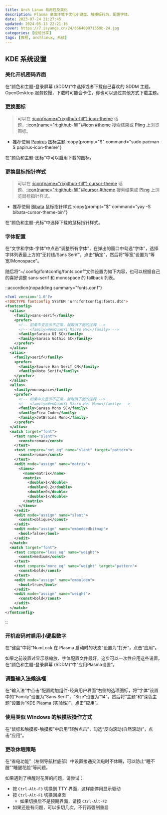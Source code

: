 ```yaml
---
title: Arch Linux 易用性及美化
description: Plasma 桌面环境下优化小键盘、触摸板行为，配置字体。
date: 2023-07-24 21:27:45
updated: 2024-05-13 22:21:16
cover: https://7.isyangs.cn/24/666400971559b-24.jpg
categories: [经验分享]
tags: [教程, archlinux, 系统]
---
```


## KDE 系统设置

### 美化开机密码界面

在“颜色和主题-登录屏幕 (SDDM)”中选择或者下载自己喜欢的 SDDM 主题。OpenDesktop 服务较慢，下载时可能会卡住，你也可以通过其他方式下载主题。

### 更换图标

> 可以在 [:icon{name="ri:github-fill"} icon-theme](https://github.com/topics/icon-theme) 话题、[:icon{name="ri:github-fill"}#icon #theme](https://github.com/search?q=%23icon+%23theme) 搜索结果或 [Pling](https://www.pling.com/browse?cat=386) 上浏览图标。

- 推荐使用 [Papirus](https://github.com/PapirusDevelopmentTeam/papirus-icon-theme) 图标主题
  :copy{prompt="$" command="sudo pacman -S papirus-icon-theme"}

在“颜色和主题-图标”中可以启用下载的图标。

### 更换鼠标指针样式

> 可以在 [:icon{name="ri:github-fill"} cursor-theme](https://github.com/topics/cursor-theme) 话题、[:icon{name="ri:github-fill"}#cursor #theme](https://github.com/search?q=%23cursor+%23theme) 搜索结果或 [Pling](https://www.pling.com/browse?cat=107) 上浏览鼠标指针样式。

- 推荐使用 [Bibata](https://github.com/ful1e5/Bibata_Cursor) 鼠标指针样式
  :copy{prompt="$" command="yay -S bibata-cursor-theme-bin"}

在“颜色和主题-光标”中选择下载的鼠标指针样式。

### 字体配置

在“文字和字体-字体”中点击“调整所有字体”，在弹出的窗口中勾选“字体”，选择字体列表最上方的“无衬线/Sans Serif”，点击“确定”，然后将“等宽”设置为“等宽/Monospace”。

随后将“~/.config/fontconfig/fonts.conf”文件设置为如下内容，也可以根据自己的喜好调整 sans-serif 和 monospace 的 fallback 列表。

::accordion{nopadding summary="fonts.conf"}
```xml
<?xml version='1.0'?>
<!DOCTYPE fontconfig SYSTEM 'urn:fontconfig:fonts.dtd'>
<fontconfig>
  <alias>
    <family>sans-serif</family>
    <prefer>
      <!-- 如果中文显示不正常，就取消下面的注释 -->
      <!-- <family>WenQuanYi Micro Hei</family> -->
      <family>Sarasa UI SC</family>
      <family>Sarasa Gothic SC</family>
    </prefer>
  </alias>
  <alias>
    <family>serif</family>
    <prefer>
      <family>Source Han Serif CN</family>
      <family>Noto Serif</family>
    </prefer>
  </alias>
  <alias>
    <family>monospace</family>
    <prefer>
      <!-- 如果中文显示不正常，就取消下面的注释 -->
      <!-- <family>WenQuanYi Micro Hei Mono</family> -->
      <family>Sarasa Mono SC</family>
      <family>Fira Code</family>
      <family>JetBrains Mono</family>
    </prefer>
  </alias>
  <match target="font">
    <test name="slant">
      <const>roman</const>
    </test>
    <test compare="not_eq" name="slant" target="pattern">
      <const>roman</const>
    </test>
    <edit mode="assign" name="matrix">
      <times>
        <name>matrix</name>
        <matrix>
          <double>1</double>
          <double>0.2</double>
          <double>0</double>
          <double>1</double>
        </matrix>
      </times>
    </edit>
    <edit mode="assign" name="slant">
      <const>oblique</const>
    </edit>
    <edit mode="assign" name="embeddedbitmap">
      <bool>false</bool>
    </edit>
  </match>
  <match target="font">
    <test compare="less_eq" name="weight">
      <const>medium</const>
    </test>
    <test compare="more_eq" name="weight" target="pattern">
      <const>bold</const>
    </test>
    <edit mode="assign" name="embolden">
      <bool>true</bool>
    </edit>
    <edit mode="assign" name="weight">
      <const>bold</const>
    </edit>
  </match>
</fontconfig>
```
::

### 开机密码时启用小键盘数字

在“键盘”中将“NumLock 在 Plasma 启动时的状态”设置为“打开”，点击“应用”。

如果之前设置过显示器缩放、字体配置文件最好，这步可以一次性应用这些设置。在“颜色和主题-登录屏幕 (SDDM)”中“应用Plasma设置”。

### 调整输入法候选框

在“输入法”中点击“配置附加组件-经典用户界面”右侧的选项图标，将“字体”设置中的“Family”设置为“Sans Serif”，“Size”设置为“14”，然后将“主题”和“深色主题”设置为“KDE Plasma (实验性)”，点击“应用”。

### 使用类似 Windows 的触摸板操作方式

在“鼠标和触摸板-触摸板”中启用“轻触点击”，勾选“反向滚动(自然滚动)”，点击“应用”。

### 更改休眠策略

在“省电功能”（左侧导航栏底部）中设置接通交流电时不休眠，可以防止“睡不醒”“睡醒花脸”等问题。

如果遇到了唤醒时花屏的问题，请尝试：

- 按 `Ctrl-Alt-F3` 切换到 TTY 界面，这样能停用显示驱动
- 按 `Ctrl-Alt-F1` 切换回桌面
  - 如果切换后不是预期界面，请按 `Ctrl-Alt-F2`
- 如果还是有问题，可以多切几次，不行再强制重启
